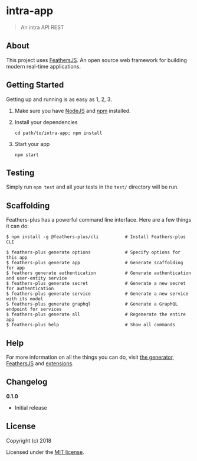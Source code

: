 # intra-app

> An intra API REST

## About

This project uses [FeathersJS](http://feathersjs.com). An open source web framework for building modern real-time applications.

## Getting Started

Getting up and running is as easy as 1, 2, 3.

1. Make sure you have [NodeJS](https://nodejs.org/) and [npm](https://www.npmjs.com/) installed.
2. Install your dependencies

    ```
    cd path/to/intra-app; npm install
    ```

3. Start your app

    ```
    npm start
    ```

## Testing

Simply run `npm test` and all your tests in the `test/` directory will be run.

## Scaffolding

Feathers-plus has a powerful command line interface. Here are a few things it can do:

```
$ npm install -g @feathers-plus/cli          # Install Feathers-plus CLI

$ feathers-plus generate options             # Specify options for this app
$ feathers-plus generate app                 # Generate scaffolding for app
$ feathers generate authentication           # Generate authentication and user-entity service
$ feathers-plus generate secret              # Generate a new secret for authentication
$ feathers-plus generate service             # Generate a new service with its model
$ feathers-plus generate graphql             # Generate a GraphQL endpoint for services
$ feathers-plus generate all                 # Regenerate the entire app
$ feathers-plus help                         # Show all commands
```

## Help

For more information on all the things you can do, visit [the generator](https://generator.feathers-plus.com/), [FeathersJS](http://docs.feathersjs.com) and [extensions](https://feathers-plus.github.io/).

## Changelog

__0.1.0__

- Initial release

## License

Copyright (c) 2018

Licensed under the [MIT license](LICENSE).
